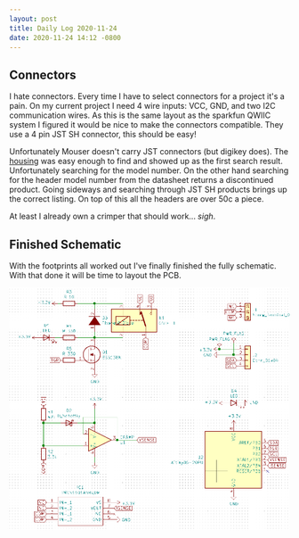 ```yaml
---
layout: post
title: Daily Log 2020-11-24
date: 2020-11-24 14:12 -0800
---
```


## Connectors

I hate connectors. Every time I have to select connectors for a project it's a pain. On my current project I need 4 wire inputs: VCC, GND, and two I2C communication wires. As this is the same layout as the sparkfun QWIIC system I figured it would be nice to make the connectors compatible. They use a 4 pin JST SH connector, this should be easy!

Unfortunately Mouser doesn't carry JST connectors (but digikey does). The [housing](https://www.digikey.com/en/products/detail/SHR-04V-S-B/455-1379-ND/759868?itemSeq=345975521) was easy enough to find and showed up as the first search result. Unfortunately searching for the model number. On the other hand searching for the header model number from the datasheet returns a discontinued product. Going sideways and searching through JST SH products brings up the correct listing. On top of this all the headers are over 50c a piece.

At least I already own a crimper that should work... *sigh*.

## Finished Schematic

With the footprints all worked out I've finally finished the fully schematic. With that done it will be time to layout the PCB.

<img src="/media/img/relay-full-schematic.png">

